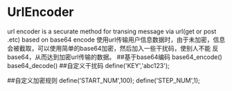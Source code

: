# UrlEncoder
url encoder is a securate method for transing message via url(get or post .etc) based on base64 encode
使用url传输用户信息数据时，由于未加密，信息会被截取，可以使用简单的base64加密，然后加入一些干扰码，使别人不能
反base64，从而达到加密url传输的数据。
##基于base64编码
base64_encode()
base64_decode()
##自定义干扰码
define('KEY','abc123');

##自定义加密规则
define('START_NUM',100);
define('STEP_NUM',1);